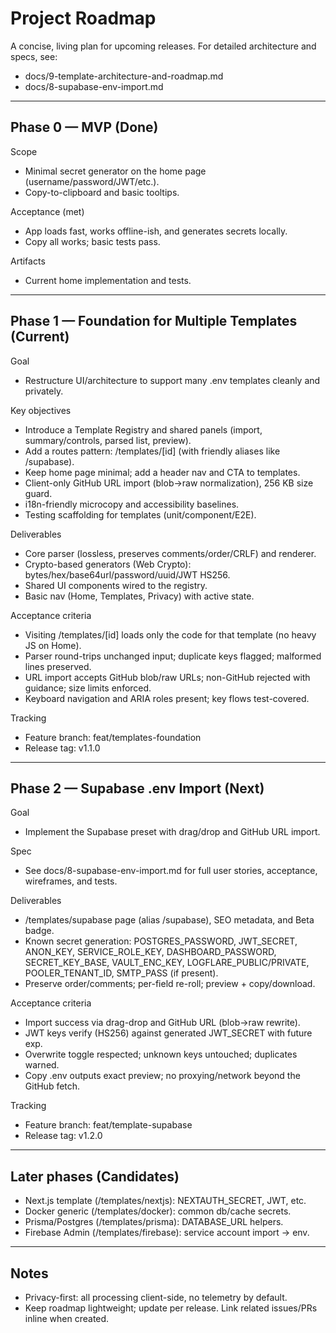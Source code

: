 # Project Roadmap

A concise, living plan for upcoming releases. For detailed architecture and specs, see:
- docs/9-template-architecture-and-roadmap.md
- docs/8-supabase-env-import.md

---

## Phase 0 — MVP (Done)
Scope
- Minimal secret generator on the home page (username/password/JWT/etc.).
- Copy-to-clipboard and basic tooltips.

Acceptance (met)
- App loads fast, works offline-ish, and generates secrets locally.
- Copy all works; basic tests pass.

Artifacts
- Current home implementation and tests.

---

## Phase 1 — Foundation for Multiple Templates (Current)
Goal
- Restructure UI/architecture to support many .env templates cleanly and privately.

Key objectives
- Introduce a Template Registry and shared panels (import, summary/controls, parsed list, preview).
- Add a routes pattern: /templates/[id] (with friendly aliases like /supabase).
- Keep home page minimal; add a header nav and CTA to templates.
- Client-only GitHub URL import (blob→raw normalization), 256 KB size guard.
- i18n-friendly microcopy and accessibility baselines.
- Testing scaffolding for templates (unit/component/E2E).

Deliverables
- Core parser (lossless, preserves comments/order/CRLF) and renderer.
- Crypto-based generators (Web Crypto): bytes/hex/base64url/password/uuid/JWT HS256.
- Shared UI components wired to the registry.
- Basic nav (Home, Templates, Privacy) with active state.

Acceptance criteria
- Visiting /templates/[id] loads only the code for that template (no heavy JS on Home).
- Parser round-trips unchanged input; duplicate keys flagged; malformed lines preserved.
- URL import accepts GitHub blob/raw URLs; non-GitHub rejected with guidance; size limits enforced.
- Keyboard navigation and ARIA roles present; key flows test-covered.

Tracking
- Feature branch: feat/templates-foundation
- Release tag: v1.1.0

---

## Phase 2 — Supabase .env Import (Next)
Goal
- Implement the Supabase preset with drag/drop and GitHub URL import.

Spec
- See docs/8-supabase-env-import.md for full user stories, acceptance, wireframes, and tests.

Deliverables
- /templates/supabase page (alias /supabase), SEO metadata, and Beta badge.
- Known secret generation: POSTGRES_PASSWORD, JWT_SECRET, ANON_KEY, SERVICE_ROLE_KEY,
  DASHBOARD_PASSWORD, SECRET_KEY_BASE, VAULT_ENC_KEY, LOGFLARE_PUBLIC/PRIVATE, POOLER_TENANT_ID, SMTP_PASS (if present).
- Preserve order/comments; per-field re-roll; preview + copy/download.

Acceptance criteria
- Import success via drag-drop and GitHub URL (blob→raw rewrite).
- JWT keys verify (HS256) against generated JWT_SECRET with future exp.
- Overwrite toggle respected; unknown keys untouched; duplicates warned.
- Copy .env outputs exact preview; no proxying/network beyond the GitHub fetch.

Tracking
- Feature branch: feat/template-supabase
- Release tag: v1.2.0

---

## Later phases (Candidates)
- Next.js template (/templates/nextjs): NEXTAUTH_SECRET, JWT, etc.
- Docker generic (/templates/docker): common db/cache secrets.
- Prisma/Postgres (/templates/prisma): DATABASE_URL helpers.
- Firebase Admin (/templates/firebase): service account import → env.

---

## Notes
- Privacy-first: all processing client-side, no telemetry by default.
- Keep roadmap lightweight; update per release. Link related issues/PRs inline when created.
